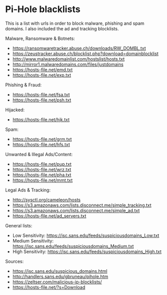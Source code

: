 # Pi-Hole blacklists

This is a list with urls in order to block malware, phishing and spam domains. I also included the ad and tracking blocklists.

Malware, Ransomware & Botnets:
- https://ransomwaretracker.abuse.ch/downloads/RW_DOMBL.txt
- https://zeustracker.abuse.ch/blocklist.php?download=domainblocklist
- http://www.malwaredomainlist.com/hostslist/hosts.txt
- http://mirror1.malwaredomains.com/files/justdomains
- https://hosts-file.net/emd.txt
- https://hosts-file.net/exp.txt

Phishing & Fraud:
- https://hosts-file.net/fsa.txt
- https://hosts-file.net/psh.txt

Hijacked:
- https://hosts-file.net/hjk.txt

Spam:
- https://hosts-file.net/grm.txt
- https://hosts-file.net/hfs.txt

Unwanted & Illegal Ads/Content:
- https://hosts-file.net/pup.txt
- https://hosts-file.net/wrz.txt
- https://hosts-file.net/pha.txt
- https://hosts-file.net/mmt.txt

Legal Ads & Tracking:
- http://sysctl.org/cameleon/hosts
- https://s3.amazonaws.com/lists.disconnect.me/simple_tracking.txt
- https://s3.amazonaws.com/lists.disconnect.me/simple_ad.txt
- https://hosts-file.net/ad_servers.txt

General lists:
- Low Sensitivity: https://isc.sans.edu/feeds/suspiciousdomains_Low.txt
- Medium Sensitivity: https://isc.sans.edu/feeds/suspiciousdomains_Medium.txt
- High Sensitivity: https://isc.sans.edu/feeds/suspiciousdomains_High.txt

Sources:
- https://isc.sans.edu/suspicious_domains.html
- http://handlers.sans.edu/gbruneau/pihole.htm
- https://zeltser.com/malicious-ip-blocklists/
- https://hosts-file.net/?s=Download
